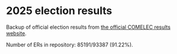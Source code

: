 # 2025 election results

Backup of official election results from [the official COMELEC results website](https://2025electionresults.comelec.gov.ph).























































Number of ERs in repository: 85191/93387 (91.22%).
